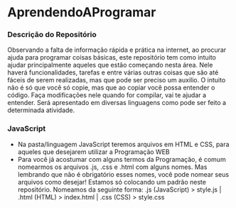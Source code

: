 # AprendendoAProgramar

### Descrição do Repositório
Observando a falta de informação rápida e prática na internet, ao procurar ajuda para programar coisas básicas, este repositório tem como intuito ajudar principalmente aqueles que estão começando nesta área. Nele haverá funcionalidades, tarefas e entre várias outras coisas que são até fáceis de serem realizadas, mas que pode ser preciso um auxilio.  O intuito não é só que você só copie, mas que ao copiar você possa entender o código. Faça modificações nele quando for compilar, vai te ajudar a entender. Será apresentado em diversas linguagens como pode ser feito a determinada atividade.

### JavaScript
- Na pasta/linguagem JavaScript teremos arquivos em HTML e CSS, para aqueles que desejarem utilizar a Programação WEB
- Para você já acostumar com alguns termos da Programação, é comum nomearmos os arquivos .js, .css e .html com alguns nomes. Mas lembrando que não é obrigatório esses nomes, você pode nomear seus arquivos como desejar! Estamos só colocando um padrão neste repositório. Nomeamos da seguinte forma: .js (JavaScript) > style.js | .html (HTML) > index.html | .css (CSS) > style.css
